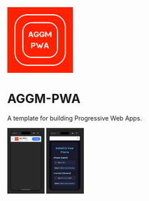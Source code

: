 <img src="logo.png" height="150">

# AGGM-PWA
A template for building Progressive Web Apps.

<img src="index.png" height="150">
<img src="install.png" height="150">
